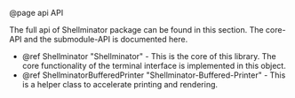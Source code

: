 @page api API

The full api of Shellminator package can be found in this section.
The core-API and the submodule-API is documented here.

* @ref Shellminator "Shellminator" - This is the core of this library. The core functionality of the terminal interface is implemented in this object.
* @ref ShellminatorBufferedPrinter "Shellminator-Buffered-Printer" - This is a helper class to accelerate printing and rendering.
